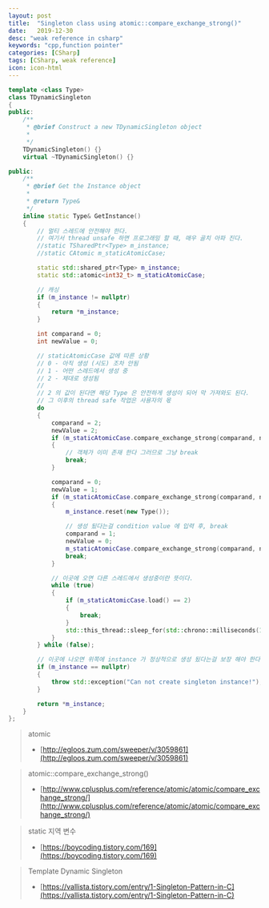 ```yaml
---
layout: post
title:  "Singleton class using atomic::compare_exchange_strong()"
date:   2019-12-30
desc: "weak reference in csharp"
keywords: "cpp,function pointer"
categories: [CSharp]
tags: [CSharp, weak reference]
icon: icon-html
---
```



```cpp
template <class Type>
class TDynamicSingleton
{
public:
	/**
	 * @brief Construct a new TDynamicSingleton object
	 * 
	 */
	TDynamicSingleton() {}
	virtual ~TDynamicSingleton() {}

public:
	/**
	 * @brief Get the Instance object
	 * 
	 * @return Type& 
	 */
	inline static Type& GetInstance()
	{
		// 멀티 스레드에 안전해야 한다.
		// 여기서 thread unsafe 하면 프로그래밍 할 때, 매우 골치 아파 진다.
		//static TSharedPtr<Type> m_instance;
		//static CAtomic m_staticAtomicCase;

		static std::shared_ptr<Type> m_instance;
		static std::atomic<int32_t> m_staticAtomicCase;

		// 캐싱
		if (m_instance != nullptr)
		{
			return *m_instance;
		}

		int comparand = 0;
		int newValue = 0;

		// staticAtomicCase 값에 따른 상황
		// 0 - 아직 생성 (시도) 조차 안됨
		// 1 - 어떤 스레드에서 생성 중
		// 2 - 제대로 생성됨
		//
		// 2 의 값이 된다면 해당 Type 은 안전하게 생성이 되어 막 가져와도 된다.
		// 그 이후의 thread safe 작업은 사용자의 몫
		do
		{
			comparand = 2;
			newValue = 2;
			if (m_staticAtomicCase.compare_exchange_strong(comparand, newValue) == true) // 제대로 생성 된 경우
			{
				// 객체가 이미 존재 한다 그러므로 그냥 break
				break;
			}

			comparand = 0;
			newValue = 1;
			if (m_staticAtomicCase.compare_exchange_strong(comparand, newValue) == true) // 생성 시도 조차 안된 경우
			{
				m_instance.reset(new Type());

				// 생성 됬다는걸 condition value 에 입력 후, break
				comparand = 1;
				newValue = 0;
				m_staticAtomicCase.compare_exchange_strong(comparand, newValue);
				break;
			}

			// 이곳에 오면 다른 스레드에서 생성중이란 뜻이다.
			while (true)
			{
				if (m_staticAtomicCase.load() == 2)
				{
					break;
				}
				std::this_thread::sleep_for(std::chrono::milliseconds(10));
			}
		} while (false);

		// 이곳에 나오면 위쪽에 instance 가 정상적으로 생성 됬다는걸 보장 해야 한다.
		if (m_instance == nullptr)
		{
			throw std::exception("Can not create singleton instance!");
		}

		return *m_instance;
	}
};
```

> atomic 
> - [http://egloos.zum.com/sweeper/v/3059861](http://egloos.zum.com/sweeper/v/3059861)

> atomic::compare_exchange_strong()
> - [http://www.cplusplus.com/reference/atomic/atomic/compare_exchange_strong/](http://www.cplusplus.com/reference/atomic/atomic/compare_exchange_strong/)

> static 지역 변수
> - [https://boycoding.tistory.com/169](https://boycoding.tistory.com/169)

> Template Dynamic Singleton
> - [https://vallista.tistory.com/entry/1-Singleton-Pattern-in-C](https://vallista.tistory.com/entry/1-Singleton-Pattern-in-C)

